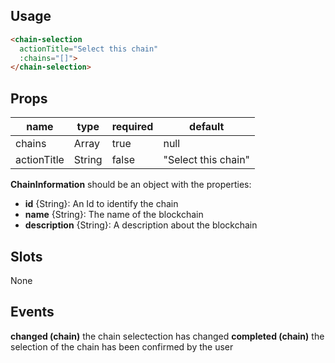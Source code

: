 ## Usage

```html
<chain-selection
  actionTitle="Select this chain"
  :chains="[]">
</chain-selection>
```

## Props

| name | type | required | default |
| ---- | ---- | -------- | ------- |
| chains | Array<ChainInformation> | true | null |
| actionTitle | String | false | "Select this chain" |

**ChainInformation** should be an object with the properties:
  - **id** {String}: An Id to identify the chain
  - **name** {String}: The name of the blockchain
  - **description** {String}: A description about the blockchain

## Slots

None

## Events

**changed (chain)** the chain selectection has changed
**completed (chain)** the selection of the chain has been confirmed by the user
